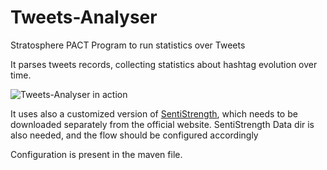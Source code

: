 Tweets-Analyser
===============

Stratosphere PACT Program to run statistics over Tweets

It parses tweets records, collecting statistics about hashtag evolution over time.

![Tweets-Analyser in action](https://raw.github.com/kuzeko/Tweets-Analyser/master/report/images/obama-sentiment.png "Sentiment Analysis")

It uses also a customized version of [SentiStrength](http://sentistrength.wlv.ac.uk/), which needs to be downloaded separately from the official website.
SentiStrength Data dir is also needed, and the flow should be configured accordingly


Configuration is present in the maven file.
